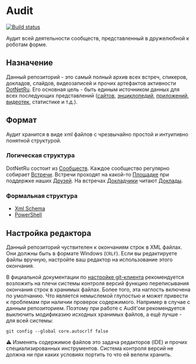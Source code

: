 # Audit

[![Build status](https://ci.appveyor.com/api/projects/status/66po2pqg20s38kmi/branch/master?svg=true)](https://ci.appveyor.com/project/AnatolyKulakov/audit)

Аудит всей деятельности сообществ, представленный в дружелюбной к роботам форме.

## Назначение

Данный репозиторий - это самый полный архив всех встреч, спикеров, докладов, слайдов, видеозаписей и прочих артефактов активности [DotNetRu](http://dotnet.ru). Его основная цель - быть единым источником данных для всех последующих представлений ([сайтов](http://dotnet.ru/), [энциклопедий](https://github.com/AnatolyKulakov/SpbDotNet/wiki/SpbDotNet), [приложений](https://github.com/DotNetRu/App), [видеотек](https://www.youtube.com/DotNetRu), статистике и т.д.).

## Формат

Аудит хранится в виде xml файлов с чрезвычайно простой и интуитивно понятной структурой.

### Логическая структура

DotNetRu состоит из [Сообществ](db/communities). Каждое сообщество регулярно собирает [Встречи](db/meetups). Встречи проходят на какой-то [Площадке](db/venues) при поддержке наших [Друзей](db/friends). На встречах [Докладчики](db/speakers) читают [Доклады](db/talks).

### Формальная структура

- [Xml Schema](schemas)
- [PowerShell](https://github.com/AnatolyKulakov/Boombr/blob/master/src/Model.ps1)

## Настройка редактора

Данный репозиторий чуствителен к окончаниям строк в XML файлах. Они должны быть в формате Windows (`CRLF`). Если вы редактируете файлы вручную, настройте ваш редактор на использование этого окончания.

В фициальной документации по [настройке git-клиента](https://git-scm.com/book/ru/v1/%D0%9D%D0%B0%D1%81%D1%82%D1%80%D0%BE%D0%B9%D0%BA%D0%B0-Git-%D0%9A%D0%BE%D0%BD%D1%84%D0%B8%D0%B3%D1%83%D1%80%D0%B8%D1%80%D0%BE%D0%B2%D0%B0%D0%BD%D0%B8%D0%B5-Git#%D0%A4%D0%BE%D1%80%D0%BC%D0%B0%D1%82%D0%B8%D1%80%D0%BE%D0%B2%D0%B0%D0%BD%D0%B8%D0%B5-%D0%B8-%D0%BF%D1%80%D0%BE%D0%B1%D0%B5%D0%BB%D1%8C%D0%BD%D1%8B%D0%B5-%D1%81%D0%B8%D0%BC%D0%B2%D0%BE%D0%BB%D1%8B) рекомендуется возложить на плечи системы контроля версий функцию переписывания окончания строк в хранимых файлах. Более того, эта наглость включена по умолчанию. Что является немыслемой глупостью и может привести к проблемам при наличии проверок содержимого. Например в случае с данным репозиторием. Поэтому при работе с Audit'ом рекомендуется выключить модификазию исходных хранимых файлов, а ещё лучше - для всей системы:

`git config --global core.autocrlf false`

:warning: Изменять содержимое файлов это задача редакторов (IDE) и прочих специализированных инструментов. Система контроля версий не должна ни при каких условиях портить то что ей велели хранить.
